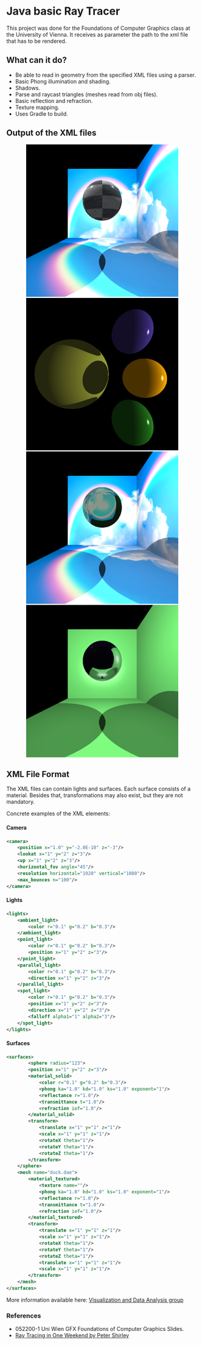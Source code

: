 
# Java basic Ray Tracer
This project was done for the Foundations of Computer Graphics class at the University of Vienna.
It receives as parameter the path to the xml file that has to be rendered.

## What can it do?

* Be able to read in geometry from the specified XML files using a parser.
* Basic Phong illumination and shading.
* Shadows.
* Parse and raycast triangles (meshes read from obj files).
* Basic reflection and refraction.
* Texture mapping.
* Uses Gradle to build.
​
## Output of the XML files

<p align="middle">
  <img src="https://github.com/arynor96/raytracer-gfx/blob/main/output-tasks/example6textured.png" width="400" />
  <img src="https://github.com/arynor96/raytracer-gfx/blob/main/output-tasks/example3.png" width="400" /> 
  <img src="https://github.com/arynor96/raytracer-gfx/blob/main/output-tasks/example6.png" width="400" />
  <img src="https://github.com/arynor96/raytracer-gfx/blob/main/output-tasks/example5.png" width="400" />
</p>


## XML File Format

The XML files can contain lights and surfaces. Each surface consists of a material. Besides that, transformations may also exist, but they are not mandatory.


Concrete examples of the XML elements:
#### Camera
```xml
<camera>
    <position x="1.0" y="-2.0E-10" z="-3"/>
    <lookat x="1" y="2" z="3"/>
    <up x="1" y="2" z="3"/>
    <horizontal_fov angle="45"/>
    <resolution horizontal="1920" vertical="1080"/>
    <max_bounces n="100"/>
</camera>
```

#### Lights
```xml
<lights>
    <ambient_light>
        <color r="0.1" g="0.2" b="0.3"/>
    </ambient_light>
    <point_light>
        <color r="0.1" g="0.2" b="0.3"/>
        <position x="1" y="2" z="3"/>
    </point_light>
    <parallel_light>
        <color r="0.1" g="0.2" b="0.3"/>
        <direction x="1" y="2" z="3"/>
    </parallel_light>
    <spot_light>
        <color r="0.1" g="0.2" b="0.3"/>
        <position x="1" y="2" z="3"/>
        <direction x="1" y="2" z="3"/>
        <falloff alpha1="1" alpha2="3"/>
    </spot_light>
</lights>
```


#### Surfaces

```xml
<surfaces>
        <sphere radius="123">
        <position x="1" y="2" z="3"/>
        <material_solid>
            <color r="0.1" g="0.2" b="0.3"/>
            <phong ka="1.0" kd="1.0" ks="1.0" exponent="1"/>
            <reflectance r="1.0"/>
            <transmittance t="1.0"/>
            <refraction iof="1.0"/>
        </material_solid>
        <transform>
            <translate x="1" y="1" z="1"/>
            <scale x="1" y="1" z="1"/>
            <rotateX theta="1"/>
            <rotateY theta="1"/>
            <rotateZ theta="1"/>
        </transform>
    </sphere>
    <mesh name="duck.dae">
        <material_textured>
            <texture name=""/>
            <phong ka="1.0" kd="1.0" ks="1.0" exponent="1"/>
            <reflectance r="1.0"/>
            <transmittance t="1.0"/>
            <refraction iof="1.0"/>
        </material_textured>
        <transform>
            <translate x="1" y="1" z="1"/>
            <scale x="1" y="1" z="1"/>
            <rotateX theta="1"/>
            <rotateY theta="1"/>
            <rotateZ theta="1"/>
            <translate x="1" y="1" z="1"/>
            <scale x="1" y="1" z="1"/>
        </transform>
    </mesh>
</surfaces>
```

More information available here: [Visualization and Data Analysis group][1] 



### References

* 052200-1 Uni Wien GFX Foundations of Computer Graphics Slides.
* [Ray Tracing in One Weekend by Peter Shirley ][2] 




[1]: http://vda.univie.ac.at/Teaching/Graphics/22w/Labs/Lab3/lab2_file_specification.html 
[2]: https://raytracing.github.io/books/RayTracingInOneWeekend.html
